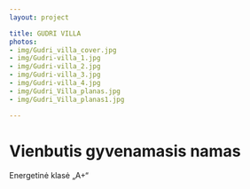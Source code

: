 ```yaml
---
layout: project

title: GUDRI VILLA
photos:
- img/Gudri_villa_cover.jpg
- img/Gudri-villa_1.jpg
- img/Gudri-villa_2.jpg
- img/Gudri-villa_3.jpg
- img/Gudri-villa_4.jpg
- img/Gudri_Villa_planas.jpg
- img/Gudri_Villa_planas1.jpg

---
```

<h1>Vienbutis gyvenamasis namas</h1>
<p>Energetinė klasė „A+“</p>
